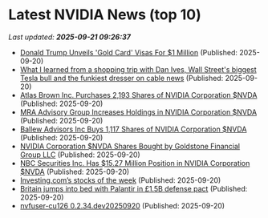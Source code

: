 # Latest NVIDIA News (top 10)
_Last updated: **2025-09-21 09:26:37**_

- [Donald Trump Unveils 'Gold Card' Visas For $1 Million](https://www.newsweek.com/donald-trump-gold-card-visa-immigration-2132900) (Published: 2025-09-20)
- [What I learned from a shopping trip with Dan Ives, Wall Street's biggest Tesla bull and the funkiest dresser on cable news](https://www.businessinsider.com/afternoon-shopping-tesla-bull-dan-ives-2025-9) (Published: 2025-09-20)
- [Atlas Brown Inc. Purchases 2,193 Shares of NVIDIA Corporation $NVDA](https://www.etfdailynews.com/2025/09/20/atlas-brown-inc-purchases-2193-shares-of-nvidia-corporation-nvda/) (Published: 2025-09-20)
- [MRA Advisory Group Increases Holdings in NVIDIA Corporation $NVDA](https://www.etfdailynews.com/2025/09/20/mra-advisory-group-increases-holdings-in-nvidia-corporation-nvda/) (Published: 2025-09-20)
- [Ballew Advisors Inc Buys 1,117 Shares of NVIDIA Corporation $NVDA](https://www.etfdailynews.com/2025/09/20/ballew-advisors-inc-buys-1117-shares-of-nvidia-corporation-nvda/) (Published: 2025-09-20)
- [NVIDIA Corporation $NVDA Shares Bought by Goldstone Financial Group LLC](https://www.etfdailynews.com/2025/09/20/nvidia-corporation-nvda-shares-bought-by-goldstone-financial-group-llc/) (Published: 2025-09-20)
- [NBC Securities Inc. Has $15.27 Million Position in NVIDIA Corporation $NVDA](https://www.etfdailynews.com/2025/09/20/nbc-securities-inc-has-15-27-million-position-in-nvidia-corporation-nvda/) (Published: 2025-09-20)
- [Investing.com’s stocks of the week](https://finance.yahoo.com/news/investing-com-stocks-week-083010242.html) (Published: 2025-09-20)
- [Britain jumps into bed with Palantir in £1.5B defense pact](https://www.theregister.com/2025/09/20/uk_palantir_defense_pact/) (Published: 2025-09-20)
- [nvfuser-cu126 0.2.34.dev20250920](https://pypi.org/project/nvfuser-cu126/0.2.34.dev20250920/) (Published: 2025-09-20)
